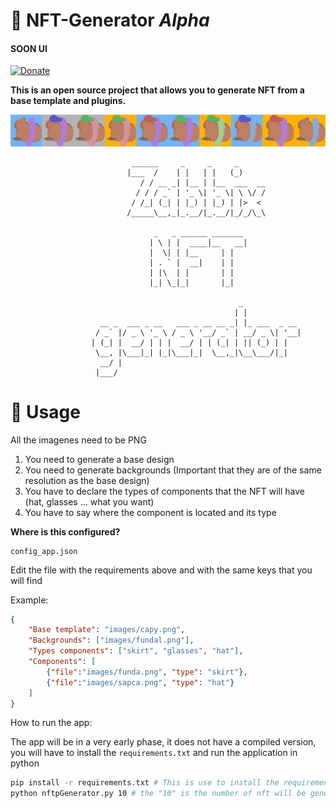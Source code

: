 # 🦧 **NFT-Generator** ***Alpha***
#### SOON UI 

[![Donate](https://img.shields.io/badge/Donate-PayPal-green.svg)](https://www.paypal.com/donate/?hosted_button_id=5MTHH82ABTJDA)

**This is an open source project that allows you to generate NFT from a base template and plugins.**

![](https://github.com/zabbix-byte/NFT-Generator/blob/main/created.jpeg)

```
                           ______     _     _     _      
                          |___  /    | |   | |   (_)     
                             / / __ _| |__ | |__  ___  __
                            / / / _` | '_ \| '_ \| \ \/ /
                           / /_| (_| | |_) | |_) | |>  < 
                          /_____\__,_|_.__/|_.__/|_/_/\_\
                                                               
                                _   _ ______ _______ 
                               | \ | |  ____|__   __|
                               |  \| | |__     | |   
                               | . ` |  __|    | |   
                               | |\  | |       | |   
                               |_| \_|_|       |_|   
                                    
                                                   _             
                                                  | |            
                    __ _  ___ _ __   ___ _ __ __ _| |_ ___  _ __ 
                   / _` |/ _ \ '_ \ / _ \ '__/ _` | __/ _ \| '__|
                  | (_| |  __/ | | |  __/ | | (_| | || (_) | |   
                   \__, |\___|_| |_|\___|_|  \__,_|\__\___/|_|   
                    __/ |                                        
                   |___/   
```

# 🦫 **Usage** 
All the imagenes need to be PNG
1. You need to generate a base design
2. You need to generate backgrounds (Important that they are of the same resolution as the base design)
3. You have to declare the types of components that the NFT will have (hat, glasses ... what you want)
4. You have to say where the component is located and its type

**Where is this configured?**
```
config_app.json
```
Edit the file with the requirements above and with the same keys that you will find

Example:
```json
{
    "Base template": "images/capy.png",
    "Backgrounds": ["images/fundal.png"],
    "Types components": ["skirt", "glasses", "hat"],
    "Components": [
        {"file":"images/funda.png", "type": "skirt"},
        {"file":"images/sapca.png", "type": "hat"}
    ]
}
```

How to run the app:

The app will be in a very early phase, it does not have a compiled version, you will have to install the `requirements.txt` and run the application in python

```sh
pip install -r requirements.txt # This is use to install the requirements of the app
python nftpGenerator.py 10 # the "10" is the number of nft will be generated
```
